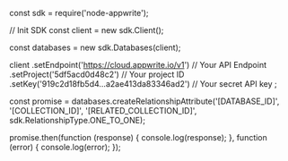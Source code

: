 const sdk = require('node-appwrite');

// Init SDK
const client = new sdk.Client();

const databases = new sdk.Databases(client);

client
    .setEndpoint('https://cloud.appwrite.io/v1') // Your API Endpoint
    .setProject('5df5acd0d48c2') // Your project ID
    .setKey('919c2d18fb5d4...a2ae413da83346ad2') // Your secret API key
;

const promise = databases.createRelationshipAttribute('[DATABASE_ID]', '[COLLECTION_ID]', '[RELATED_COLLECTION_ID]', sdk.RelationshipType.ONE_TO_ONE);

promise.then(function (response) {
    console.log(response);
}, function (error) {
    console.log(error);
});